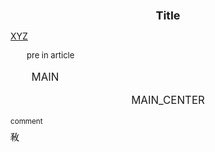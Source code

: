 <style>
.link {
    color: rgb(95, 136, 224);
    font-size: small;
    text-decoration:none;
}
.article-title {
    text-align: center;
    font-size: large;
}
.pre {
    text-indent: 2em;
    font-size: small;
}
.main {
    text-indent: 2em;
    font-size: larger;
}
.main_center {
    text-align: center;
    font-size: larger;
}
.comment{
    font-size: smaller;
}
.img-responsive {
    display:inline;
    width: 1em;
    height: 1em;
}
</style>

<h1 class="article-title"> Title </h1>

<a href="https://chenpeel.github.io" clas="link"> XYZ </a>

<p class="pre"> pre in article </p>

<p class="main"> MAIN </p>

<p class="main_center"> MAIN_CENTER </p>

<p class=comment> comment </p>

<img src="../../public/imgs/yi.png" class="img-responsive" />
